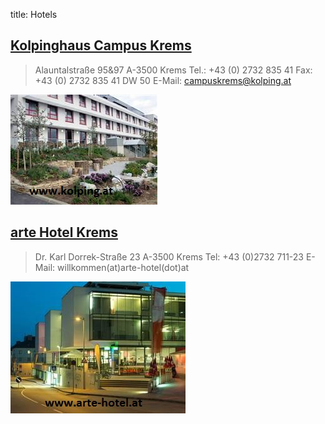 title: Hotels

## [Kolpinghaus Campus Krems](http://www.kolping.at/kolpinghaus-am-campus-krems.html)

>Alauntalstraße 95&97
>A-3500 Krems
>Tel.: +43 (0) 2732 835 41
>Fax: +43 (0) 2732 835 41 DW 50
>E-Mail: campuskrems@kolping.at

![Kolping Hotel](kolp.jpg)


## [arte Hotel Krems](http://www.arte-hotel.at/) 
>Dr. Karl Dorrek-Straße 23
>A-3500 Krems
>Tel: +43 (0)2732 711-23
>E-Mail: willkommen(at)arte-hotel(dot)at

![Arte Hotel](arte.jpg)
